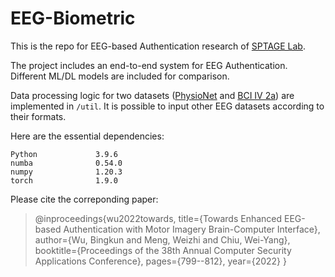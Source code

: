 # EEG-Biometric
This is the repo for EEG-based Authentication research of [SPTAGE Lab](https://sptage.compute.dtu.dk/).

The project includes an end-to-end system for EEG Authentication. Different ML/DL models are included for comparison. 

Data processing logic for two datasets ([PhysioNet](https://physionet.org/content/eegmmidb/1.0.0/) and [BCI IV 2a](https://www.bbci.de/competition/iv/)) are implemented in `/util`. It is possible to input other EEG datasets according to their formats.

Here are the essential dependencies:
```
Python             3.9.6
numba              0.54.0
numpy              1.20.3
torch              1.9.0
```

Please cite the correponding paper:
> @inproceedings{wu2022towards,
>   title={Towards Enhanced EEG-based Authentication with Motor Imagery Brain-Computer Interface},
>   author={Wu, Bingkun and Meng, Weizhi and Chiu, Wei-Yang},
>   booktitle={Proceedings of the 38th Annual Computer Security Applications Conference},
>   pages={799--812},
>   year={2022}
> } 
